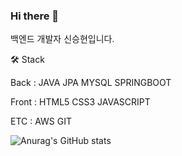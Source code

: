 ### Hi there 👋

<!--
**SSHTED/SSHTED** is a ✨ _special_ ✨ repository because its `README.md` (this file) appears on your GitHub profile.

Here are some ideas to get you started:

- 🔭 I’m currently working on ...
- 🌱 I’m currently learning ...
- 👯 I’m looking to collaborate on ...
- 🤔 I’m looking for help with ...
- 💬 Ask me about ...
- 📫 How to reach me: ...
- 😄 Pronouns: ...
- ⚡ Fun fact: ...
-->

백엔드 개발자 신승현입니다. 
 

🛠️ Stack

Back :
JAVA JPA MYSQL SPRINGBOOT 

Front :
HTML5 CSS3 JAVASCRIPT  

ETC :
AWS GIT


![Anurag's GitHub stats](https://github-readme-stats.vercel.app/api?username=SSHTED&show_icons=true&theme=radical)
